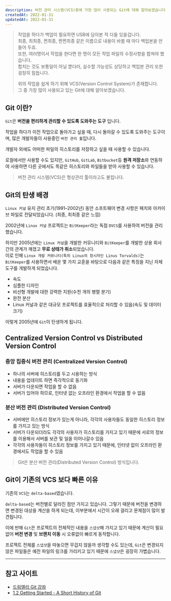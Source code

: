 ```yaml
---
description: 버전 관리 시스템(VCS)중에 가장 많이 사용되는 Git에 대해 알아보겠습니다.  
createdAt: 2022-01-31  
updatedAt: 2022-01-31
---
```


> 작업을 하다가 백업이 필요하면 USB에 담아본 적 다들 있을겁니다.  
> 최종, 최최종, 찐최종, 찐찐최종 같은 이름으로 내용이 바뀔 때 마다 백업본을 만들어 두죠.  
> 또한, 여러명이서 작업을 한다면 한 명이 모든 작업 파일의 수정사항을 합쳐야 했습니다.  
> 합치는 것도 보통일이 아닐 뿐더러, 실수할 가능성도 상당하고 백업본 관리 또한 굉장히 힘듭니다.
>
> 위의 작업을 쉽게 하기 위해 VCS(Version Control System)가 존재합니다.  
> 그 중 가장 많이 사용되고 있는 Git에 대해 알아보겠습니다.

## Git 이란?

`Git`은 **버전을 편리하게 관리할 수 있도록 도와주는 도구** 입니다.

작업을 하다가 이전 작업으로 돌아가고 싶을 때, 다시 돌아갈 수 있도록 도와주는 도구이며, 많은 개발자들이 사용중인 `버전 관리 툴`입니다.

개발자 외에도 어떠한 파일의 히스토리를 저장하고 싶을 때 사용할 수 있습니다.

로컬에서만 사용할 수도 있지만, `GitHub`, `GitLab`, `Bitbucket`등 **원격 저장소**와 연동하여 사용하면 다른 곳에서도 똑같은 히스토리와 파일들을 받아 사용할 수 있습니다.

> 버전 관리 시스템(VCS)은 형상관리 툴이라고도 불립니다.

## Git의 탄생 배경

`Linux 커널` 유지 관리 초기(1991–2002년) 동안 소프트웨어 변경 사항은 패치와 아카이브 파일로 전달되었습니다. (최종, 최최종 같은 느낌)

2002년에 `Linux 커널` 프로젝트는 `BitKeeper`라는 독점 `DVCS`를 사용하여 버전을 관리했습니다.

하지만 2005년에는 `Linux 커널`을 개발한 커뮤니티와 `BitKeeper`를 개발한 상용 회사 간의 관계가 깨졌고 **무료 상태가 취소**되었습니다.  
이로 인해 `Linux 개발 커뮤니티(특히 Linux의 창시자인 Linus Torvalds)`는 `BitKeeper`를 사용하면서 배운 몇 가지 교훈을 바탕으로 다음과 같은 특징을 지닌 자체 도구를 개발하게
되었습니다.

- 속도
- 심플한 디자인
- 비선형 개발에 대한 강력한 지원(수천 개의 병렬 분기)
- 완전 분산
- Linux 커널과 같은 대규모 프로젝트를 효율적으로 처리할 수 있음(속도 및 데이터 크기)

이렇게 2005년에 `Git`이 탄생하게 됩니다.

## Centralized Version Control vs Distributed Version Control

### 중앙 집중식 버전 관리 (Centralized Version Control)

- 하나의 서버에 히스토리를 두고 시용하는 방식
- 내용을 업데이트 하면 즉각적으로 동기화
- 서버가 다운되면 작업을 할 수 없음
- 서버가 있어야 하므로, 인터넷 없는 오프라인 환경에서 작업을 할 수 없음

### 분산 버전 관리 (Distributed Version Control)

- 서버에만 히스토리 정보가 있는게 아니라, 각각의 사용자들도 동일한 히스토리 정보를 가지고 있는 방식
- 서버가 다운되더라도 각각의 사용자가 히스토리를 가지고 있기 때문에 서로의 정보를 이용해서 서버를 보관 및 일을 이어나갈수 있음
- 각각의 사용자들이 히스토리 정보를 가지고 있기 때문에, 인터넷 없이 오프라인 환경에서도 작업을 할 수 있음

> Git은 분산 버전 관리(Distributed Version Control) 방식입니다.

## Git이 기존의 VCS 보다 빠른 이유

기존의 `VCS`는 `delta-based`였습니다.

`delta-based`는 버전별로 달라진 점만 가지고 있습니다. 그렇기 때문에 버전을 변경하면 변경된 대상을 계산을 하게 되는데, 이부분에서 시간이 오래 걸리고 문제점이 많이 발견됩니다.

이에 반해 `Git`은 프로젝트의 전체적인 내용을 `스냅샷`해 가지고 있기 때문에 계산이 필요없어 **버전 변경** 및 **브랜치 이동** 시 오류없이 빠르게 동작합니다.

프로젝트 전체를 `스냅샷`을 따놓으면 무겁지 않을까 생각할 수도 있는데, `Git`은 변경되지 않은 파일들은 예전 파일의 링크를 가리키고 있기 때문에 `스냅샷`은 굉장히 가볍습니다.

---

## 참고 사이트

- [드림엘리 Git 강좌](https://academy.dream-coding.com/courses/git)
- [1.2 Getting Started - A Short History of Git](https://git-scm.com/book/en/v2/Getting-Started-A-Short-History-of-Git)
